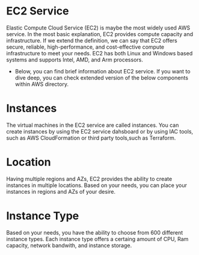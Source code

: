 # EC2 Service
Elastic Compute Cloud Service (EC2) is maybe the most widely used AWS service. In the most basic explanation, EC2 provides compute capacity and infrastructure. If we extend the definition, we can say that EC2 offers secure, reliable, high-performance, and cost-effective compute infrastructure to meet your needs. EC2 has both Linux and Windows based systems and supports Intel, AMD, and Arm processors.

* Below, you can find brief information about EC2 service. If you want to dive deep, you can check extended version of the below components within AWS directory.

# Instances
The virtual machines in the EC2 service are called instances. You can create instances by using the EC2 service dahsboard or by using IAC tools, such as AWS CloudFormation or third party tools,such as Terraform.

# Location
Having multiple regions and AZs, EC2 provides the ability to create instances in multiple locations. Based on your needs, you can place your instances in regions  and AZs of your desire.

# Instance Type

Based on your needs, you have the ability to choose from 600 different instance types. Each instance type offers a certaing amount of CPU, Ram capacity, network bandwith, and instance storage.